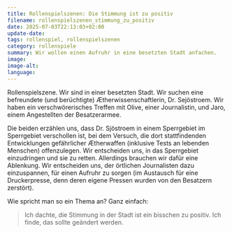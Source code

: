 ```yaml
---
title: Rollenspielszenen: Die Stimmung ist zu positiv
filename: rollenspielszenen_stimmung_zu_positiv
date: 2025-07-03T22:13:03+02:00
update-date:
tags: rollenspiel, rollenspielszenen
category: rollenspiele
summary: Wir wollen einen Aufruhr in eine besetzten Stadt anfachen.
image:
image-alt:
language:
---
```


Rollenspielszene. Wir sind in einer besetzten Stadt. Wir suchen eine befreundete (und berüchtigte) Ætherwissenschaftlerin, Dr. Sejöstroem. Wir haben ein verschwörerisches Treffen mit Olive, einer Journalistin, und Jaro, einem Angestellten der Besatzerarmee.

Die beiden erzählen uns, dass Dr. Sjöstroem in einem Sperrgebiet im Sperrgebiet verschollen ist, bei dem Versuch, die dort stattfindenden Entwicklungen gefährlicher Ætherwaffen (inklusive Tests an lebenden Menschen) offenzulegen. Wir entscheiden uns, in das Sperrgebiet einzudringen und sie zu retten. Allerdings brauchen wir dafür eine Ablenkung. Wir entscheiden uns, der örtlichen Journalisten dazu einzuspannen, für einen Aufruhr zu sorgen (im Austausch für eine Druckerpresse, denn deren eigene Pressen wurden von den Besatzern zerstört).

Wie spricht man so ein Thema an? Ganz einfach: 

> Ich dachte, die Stimmung in der Stadt ist ein bisschen zu positiv. Ich finde, das sollte geändert werden.
